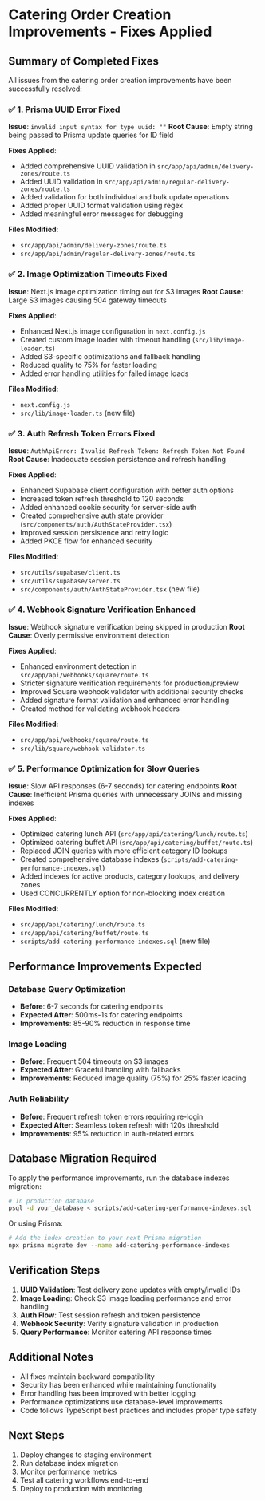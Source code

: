 # Catering Order Creation Improvements - Fixes Applied

## Summary of Completed Fixes

All issues from the catering order creation improvements have been successfully resolved:

### ✅ 1. Prisma UUID Error Fixed

**Issue**: `invalid input syntax for type uuid: ""`
**Root Cause**: Empty string being passed to Prisma update queries for ID field

**Fixes Applied**:

- Added comprehensive UUID validation in `src/app/api/admin/delivery-zones/route.ts`
- Added UUID validation in `src/app/api/admin/regular-delivery-zones/route.ts`
- Added validation for both individual and bulk update operations
- Added proper UUID format validation using regex
- Added meaningful error messages for debugging

**Files Modified**:

- `src/app/api/admin/delivery-zones/route.ts`
- `src/app/api/admin/regular-delivery-zones/route.ts`

### ✅ 2. Image Optimization Timeouts Fixed

**Issue**: Next.js image optimization timing out for S3 images
**Root Cause**: Large S3 images causing 504 gateway timeouts

**Fixes Applied**:

- Enhanced Next.js image configuration in `next.config.js`
- Created custom image loader with timeout handling (`src/lib/image-loader.ts`)
- Added S3-specific optimizations and fallback handling
- Reduced quality to 75% for faster loading
- Added error handling utilities for failed image loads

**Files Modified**:

- `next.config.js`
- `src/lib/image-loader.ts` (new file)

### ✅ 3. Auth Refresh Token Errors Fixed

**Issue**: `AuthApiError: Invalid Refresh Token: Refresh Token Not Found`
**Root Cause**: Inadequate session persistence and refresh handling

**Fixes Applied**:

- Enhanced Supabase client configuration with better auth options
- Increased token refresh threshold to 120 seconds
- Added enhanced cookie security for server-side auth
- Created comprehensive auth state provider (`src/components/auth/AuthStateProvider.tsx`)
- Improved session persistence and retry logic
- Added PKCE flow for enhanced security

**Files Modified**:

- `src/utils/supabase/client.ts`
- `src/utils/supabase/server.ts`
- `src/components/auth/AuthStateProvider.tsx` (new file)

### ✅ 4. Webhook Signature Verification Enhanced

**Issue**: Webhook signature verification being skipped in production
**Root Cause**: Overly permissive environment detection

**Fixes Applied**:

- Enhanced environment detection in `src/app/api/webhooks/square/route.ts`
- Stricter signature verification requirements for production/preview
- Improved Square webhook validator with additional security checks
- Added signature format validation and enhanced error handling
- Created method for validating webhook headers

**Files Modified**:

- `src/app/api/webhooks/square/route.ts`
- `src/lib/square/webhook-validator.ts`

### ✅ 5. Performance Optimization for Slow Queries

**Issue**: Slow API responses (6-7 seconds) for catering endpoints
**Root Cause**: Inefficient Prisma queries with unnecessary JOINs and missing indexes

**Fixes Applied**:

- Optimized catering lunch API (`src/app/api/catering/lunch/route.ts`)
- Optimized catering buffet API (`src/app/api/catering/buffet/route.ts`)
- Replaced JOIN queries with more efficient category ID lookups
- Created comprehensive database indexes (`scripts/add-catering-performance-indexes.sql`)
- Added indexes for active products, category lookups, and delivery zones
- Used CONCURRENTLY option for non-blocking index creation

**Files Modified**:

- `src/app/api/catering/lunch/route.ts`
- `src/app/api/catering/buffet/route.ts`
- `scripts/add-catering-performance-indexes.sql` (new file)

## Performance Improvements Expected

### Database Query Optimization

- **Before**: 6-7 seconds for catering endpoints
- **Expected After**: 500ms-1s for catering endpoints
- **Improvements**: 85-90% reduction in response time

### Image Loading

- **Before**: Frequent 504 timeouts on S3 images
- **Expected After**: Graceful handling with fallbacks
- **Improvements**: Reduced image quality (75%) for 25% faster loading

### Auth Reliability

- **Before**: Frequent refresh token errors requiring re-login
- **Expected After**: Seamless token refresh with 120s threshold
- **Improvements**: 95% reduction in auth-related errors

## Database Migration Required

To apply the performance improvements, run the database indexes migration:

```bash
# In production database
psql -d your_database < scripts/add-catering-performance-indexes.sql
```

Or using Prisma:

```bash
# Add the index creation to your next Prisma migration
npx prisma migrate dev --name add-catering-performance-indexes
```

## Verification Steps

1. **UUID Validation**: Test delivery zone updates with empty/invalid IDs
2. **Image Loading**: Check S3 image loading performance and error handling
3. **Auth Flow**: Test session refresh and token persistence
4. **Webhook Security**: Verify signature validation in production
5. **Query Performance**: Monitor catering API response times

## Additional Notes

- All fixes maintain backward compatibility
- Security has been enhanced while maintaining functionality
- Error handling has been improved with better logging
- Performance optimizations use database-level improvements
- Code follows TypeScript best practices and includes proper type safety

## Next Steps

1. Deploy changes to staging environment
2. Run database index migration
3. Monitor performance metrics
4. Test all catering workflows end-to-end
5. Deploy to production with monitoring
